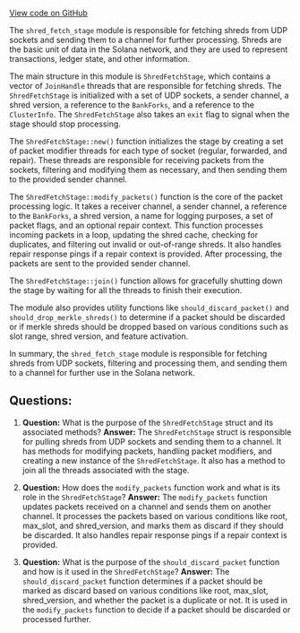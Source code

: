 [View code on GitHub](https://github.com/solana-labs/solana/blob/master/core/src/shred_fetch_stage.rs)

The `shred_fetch_stage` module is responsible for fetching shreds from UDP sockets and sending them to a channel for further processing. Shreds are the basic unit of data in the Solana network, and they are used to represent transactions, ledger state, and other information.

The main structure in this module is `ShredFetchStage`, which contains a vector of `JoinHandle` threads that are responsible for fetching shreds. The `ShredFetchStage` is initialized with a set of UDP sockets, a sender channel, a shred version, a reference to the `BankForks`, and a reference to the `ClusterInfo`. The `ShredFetchStage` also takes an `exit` flag to signal when the stage should stop processing.

The `ShredFetchStage::new()` function initializes the stage by creating a set of packet modifier threads for each type of socket (regular, forwarded, and repair). These threads are responsible for receiving packets from the sockets, filtering and modifying them as necessary, and then sending them to the provided sender channel.

The `ShredFetchStage::modify_packets()` function is the core of the packet processing logic. It takes a receiver channel, a sender channel, a reference to the `BankForks`, a shred version, a name for logging purposes, a set of packet flags, and an optional repair context. This function processes incoming packets in a loop, updating the shred cache, checking for duplicates, and filtering out invalid or out-of-range shreds. It also handles repair response pings if a repair context is provided. After processing, the packets are sent to the provided sender channel.

The `ShredFetchStage::join()` function allows for gracefully shutting down the stage by waiting for all the threads to finish their execution.

The module also provides utility functions like `should_discard_packet()` and `should_drop_merkle_shreds()` to determine if a packet should be discarded or if merkle shreds should be dropped based on various conditions such as slot range, shred version, and feature activation.

In summary, the `shred_fetch_stage` module is responsible for fetching shreds from UDP sockets, filtering and processing them, and sending them to a channel for further use in the Solana network.
## Questions: 
 1. **Question:** What is the purpose of the `ShredFetchStage` struct and its associated methods?
   **Answer:** The `ShredFetchStage` struct is responsible for pulling shreds from UDP sockets and sending them to a channel. It has methods for modifying packets, handling packet modifiers, and creating a new instance of the `ShredFetchStage`. It also has a method to join all the threads associated with the stage.

2. **Question:** How does the `modify_packets` function work and what is its role in the `ShredFetchStage`?
   **Answer:** The `modify_packets` function updates packets received on a channel and sends them on another channel. It processes the packets based on various conditions like root, max_slot, and shred_version, and marks them as discard if they should be discarded. It also handles repair response pings if a repair context is provided.

3. **Question:** What is the purpose of the `should_discard_packet` function and how is it used in the `ShredFetchStage`?
   **Answer:** The `should_discard_packet` function determines if a packet should be marked as discard based on various conditions like root, max_slot, shred_version, and whether the packet is a duplicate or not. It is used in the `modify_packets` function to decide if a packet should be discarded or processed further.